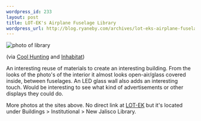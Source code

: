 ```yaml
--- 
wordpress_id: 233
layout: post
title: LOT-EK's Airplane Fuselage Library
wordpress_url: http://blog.ryaneby.com/archives/lot-eks-airplane-fuselage-library/
---
```

<img src="http://blog.ryaneby.com/wp-content/uploads/2006/04/loteklib.jpg" alt="photo of library" />

(via <a href="http://www.coolhunting.com/archives/2006/04/loteks_airplane.php">Cool Hunting</a> and <a href="http://inhabitat.com/blog/?p=780">Inhabitat</a>)

An interesting reuse of materials to create an interesting building. From the looks of the photo's of the interior it almost looks open-air/glass covered inside, between fuselages. An LED glass wall also adds an interesting touch. Would be interesting to see what kind of advertisements or other displays they could do.

More photos at the sites above. No direct link at <a href="http://www.lot-ek.com/">LOT-EK</a> but it's located under Buildings > Institutional > New Jalisco Library.

